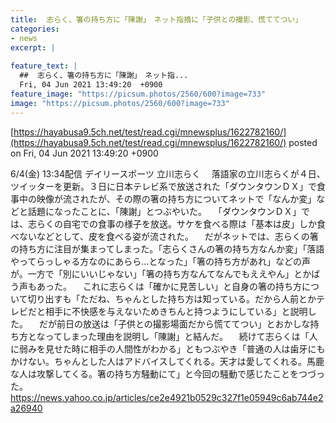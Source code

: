 ```yaml
---
title:  志らく、箸の持ち方に「陳謝」　ネット指摘に「子供との撮影、慌ててつい」  
categories:
- news
excerpt: |
  
feature_text: |
  ##  志らく、箸の持ち方に「陳謝」　ネット指...
  Fri, 04 Jun 2021 13:49:20  +0900
feature_image: "https://picsum.photos/2560/600?image=733"
image: "https://picsum.photos/2560/600?image=733"
---
```


[https://hayabusa9.5ch.net/test/read.cgi/mnewsplus/1622782160/](https://hayabusa9.5ch.net/test/read.cgi/mnewsplus/1622782160/)
posted on Fri, 04 Jun 2021 13:49:20  +0900

<!--more-->

6/4(金) 13:34配信 デイリースポーツ 立川志らく 　落語家の立川志らくが４日、ツイッターを更新。３日に日本テレビ系で放送された「ダウンタウンＤＸ」で食事中の映像が流されたが、その際の箸の持ち方についてネットで「なんか変」などと話題になったことに、「陳謝」とつぶやいた。 　「ダウンタウンＤＸ」では、志らくの自宅での食事の様子を放送。サケを食べる際は「基本は皮」しか食べないなどとして、皮を食べる姿が流された。 　だがネットでは、志らくの箸の持ち方に注目が集まってしまった。「志らくさんの箸の持ち方なんか変」「落語やってらっしゃる方なのにあらら…となった」「箸の持ち方があれ」などの声が。一方で「別にいいじゃない」「箸の持ち方なんてなんでもええやん」とかばう声もあった。 　これに志らくは「確かに見苦しい」と自身の箸の持ち方について切り出すも「ただね、ちゃんとした持ち方は知っている。だから人前とかテレビだと相手に不快感を与えないためきちんと持つようにしている」と説明した。 　だが前日の放送は「子供との撮影場面だから慌ててつい」とおかしな持ち方となってしまった理由を説明し「陳謝」と結んだ。 　続けて志らくは「人に弱みを見せた時に相手の人間性がわかる」ともつぶやき「普通の人は歯牙にもかけない。ちゃんとした人はアドバイスしてくれる。天才は愛してくれる。馬鹿な人は攻撃してくる。箸の持ち方騒動にて」と今回の騒動で感じたことをつづった。 https://news.yahoo.co.jp/articles/ce2e4921b0529c327f1e05949c6ab744e2a26940
